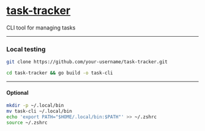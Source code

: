 # [task-tracker](https://roadmap.sh/projects/task-tracker)
CLI tool for managing tasks

---
### Local testing
```bash
git clone https://github.com/your-username/task-tracker.git
```
```bash
cd task-tracker && go build -o task-cli 
```
---
#### Optional
```bash
mkdir -p ~/.local/bin
mv task-cli ~/.local/bin
echo 'export PATH="$HOME/.local/bin:$PATH"' >> ~/.zshrc
source ~/.zshrc
```